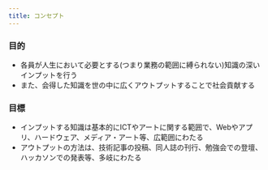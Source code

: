 ```yaml
---
title: コンセプト
---
```


### 目的

- 各員が人生において必要とする(つまり業務の範囲に縛られない)知識の深いインプットを行う
- また、会得した知識を世の中に広くアウトプットすることで社会貢献する

### 目標

- インプットする知識は基本的にICTやアートに関する範囲で、Webやアプリ、ハードウェア、メディア・アート等、広範囲にわたる
- アウトプットの方法は、技術記事の投稿、同人誌の刊行、勉強会での登壇、ハッカソンでの発表等、多岐にわたる
